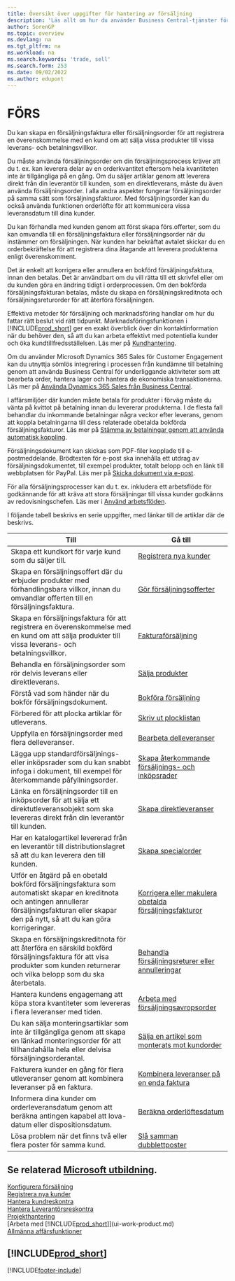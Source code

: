 ```yaml
---
title: Översikt över uppgifter för hantering av försäljning
description: 'Läs allt om hur du använder Business Central-tjänster för att hantera försäljningsaktiviteter med kunder med försäljningsfakturor, order, offerter med mera.'
author: SorenGP
ms.topic: overview
ms.devlang: na
ms.tgt_pltfrm: na
ms.workload: na
ms.search.keywords: 'trade, sell'
ms.search.form: 253
ms.date: 09/02/2022
ms.author: edupont
---
```

# <a name="sales" />FÖRS

Du kan skapa en försäljningsfaktura eller försäljningsorder för att registrera en överenskommelse med en kund om att sälja vissa produkter till vissa leverans- och betalningsvillkor.

Du måste använda försäljningsorder om din försäljningsprocess kräver att du t. ex. kan leverera delar av en orderkvantitet eftersom hela kvantiteten inte är tillgängliga på en gång. Om du säljer artiklar genom att leverera direkt från din leverantör till kunden, som en direktleverans, måste du även använda försäljningsorder. I alla andra aspekter fungerar försäljningsorder på samma sätt som försäljningsfakturor. Med försäljningsorder kan du också använda funktionen orderlöfte för att kommunicera vissa leveransdatum till dina kunder.  

Du kan förhandla med kunden genom att först skapa förs.offerter, som du kan omvandla till en försäljningsfaktura eller försäljningsorder när du instämmer om försäljningen. När kunden har bekräftat avtalet skickar du en orderbekräftelse för att registrera dina åtagande att leverera produkterna enligt överenskomment.

Det är enkelt att korrigera eller annullera en bokförd försäljningsfaktura, innan den betalas. Det är användbart om du vill rätta till ett skrivfel eller om du kunden göra en ändring tidigt i orderprocessen. Om den bokförda försäljningsfakturan betalas, måste du skapa en försäljningskreditnota och försäljningsreturorder för att återföra försäljningen.

Effektiva metoder för försäljning och marknadsföring handlar om hur du fattar rätt beslut vid rätt tidpunkt. Marknadsföringsfunktionen i [!INCLUDE[prod_short](includes/prod_short.md)] ger en exakt överblick över din kontaktinformation när du behöver den, så att du kan arbeta effektivt med potentiella kunder och öka kundtillfredsställelsen. Läs mer på [Kundhantering](marketing-relationship-management.md).

Om du använder Microsoft Dynamics 365 Sales för Customer Engagement kan du utnyttja sömlös integrering i processen från kundämne till betalning genom att använda Business Central för underliggande aktiviteter som att bearbeta order, hantera lager och hantera de ekonomiska transaktionerna. Läs mer på [Använda Dynamics 365 Sales från Business Central](marketing-integrate-dynamicscrm.md).

I affärsmiljöer där kunden måste betala för produkter i förväg måste du vänta på kvittot på betalning innan du levererar produkterna. I de flesta fall behandlar du inkommande betalningar några veckor efter leverans, genom att koppla betalningarna till dess relaterade obetalda bokförda försäljningsfakturor. Läs mer på [Stämma av betalningar genom att använda automatisk koppling](receivables-how-reconcile-payments-auto-application.md).

Försäljningsdokument kan skickas som PDF-filer kopplade till e-postmeddelande. Brödtexten för e-post ska innehålla ett utdrag av försäljningsdokumentet, till exempel produkter, totalt belopp och en länk till webbplatsen för PayPal. Läs mer på [Skicka dokument via e-post](ui-how-send-documents-email.md).

För alla försäljningsprocesser kan du t. ex. inkludera ett arbetsflöde för godkännande för att kräva att stora försäljningar till vissa kunder godkänns av redovisningschefen. Läs mer i [Använd arbetsflöden](across-use-workflows.md).

I följande tabell beskrivs en serie uppgifter, med länkar till de artiklar där de beskrivs.

| Till | Gå till |
| --- | --- |
|Skapa ett kundkort för varje kund som du säljer till.|[Registrera nya kunder](sales-how-register-new-customers.md)|
| Skapa en försäljningsoffert där du erbjuder produkter med förhandlingsbara villkor, innan du omvandlar offerten till en försäljningsfaktura. |[Gör försäljningsofferter](sales-how-make-offers.md) |
| Skapa en försäljningsfaktura för att registrera en överenskommelse med en kund om att sälja produkter till vissa leverans- och betalningsvillkor. |[Fakturaförsäljning](sales-how-invoice-sales.md) |
| Behandla en försäljningsorder som rör delvis leverans eller direktleverans. |[Sälja produkter](sales-how-sell-products.md) |
|Förstå vad som händer när du bokför försäljningsdokument.|[Bokföra försäljning](ui-post-sales.md)|
|Förbered för att plocka artiklar för utleverans.|[Skriv ut plocklistan](sales-how-print-picking-list.md)|
| Uppfylla en försäljningsorder med flera delleveranser. | [Bearbeta delleveranser](sales-how-send-partial-shipments.md) |
|Lägga upp standardförsäljnings- eller inköpsrader som du kan snabbt infoga i dokument, till exempel för återkommande påfyllningsorder.|[Skapa återkommande försäljnings- och inköpsrader](sales-how-work-standard-lines.md)|  
| Länka en försäljningsorder till en inköpsorder för att sälja ett direktutleveransobjekt som ska levereras direkt från din leverantör till kunden. |[Skapa direktleveranser](sales-how-drop-shipment.md) |
|Har en katalogartikel levererad från en leverantör till distributionslagret så att du kan leverera den till kunden.|[Skapa specialorder](sales-how-to-create-special-orders.md)|
| Utför en åtgärd på en obetald bokförd försäljningsfaktura som automatiskt skapar en kreditnota och antingen annullerar försäljningsfakturan eller skapar den på nytt, så att du kan göra korrigeringar. |[Korrigera eller makulera obetalda försäljningsfakturor](sales-how-correct-cancel-sales-invoice.md) |
| Skapa en försäljningskreditnota för att återföra en särskild bokförd försäljningsfaktura för att visa produkter som kunden returnerar och vilka belopp som du ska återbetala. |[Behandla försäljningsreturer eller annulleringar](sales-how-process-sales-returns-cancellations.md) |
|Hantera kundens engagemang att köpa stora kvantiteter som levereras i flera leveranser med tiden.|[Arbeta med försäljningsavropsorder](sales-how-to-create-blanket-sales-orders.md)|
|Du kan sälja monteringsartiklar som inte är tillgängliga genom att skapa en länkad monteringsorder för att tillhandahålla hela eller delvisa försäljningsorderantal.|[Sälja en artikel som monterats mot kundorder](assembly-how-to-sell-items-assembled-to-order.md)|
|Fakturera kunder en gång för flera utleveranser genom att kombinera leveranser på en faktura.|[Kombinera leveranser på en enda faktura](sales-how-to-combine-shipments-on-a-single-invoice.md)|
|Informera dina kunder om orderleveransdatum genom att beräkna antingen kapabel att lova-datum eller dispositionsdatum.|[Beräkna orderlöftesdatum](sales-how-to-calculate-order-promising-dates.md)|
|Lösa problem när det finns två eller flera poster för samma kund.|[Slå samman dubblettposter](sales-how-merge-duplicate-records.md)|

## <a name="see-related-microsoft-training" />Se relaterad [Microsoft utbildning](/training/paths/sell-items-services-dynamics-365-business-central/).

[Konfigurera försäljning](sales-setup-sales.md)  
[Registrera nya kunder](sales-how-register-new-customers.md)  
[Hantera kundreskontra](receivables-manage-receivables.md)  
[Hantera Leverantörsreskontra](payables-manage-payables.md)  
[Projekthantering](projects-manage-projects.md)  
[Arbeta med [!INCLUDE[prod_short](includes/prod_short.md)]](ui-work-product.md)  
[Allmänna affärsfunktioner](ui-across-business-areas.md)

## [!INCLUDE[prod_short](includes/free_trial_md.md)]

[!INCLUDE[footer-include](includes/footer-banner.md)]

